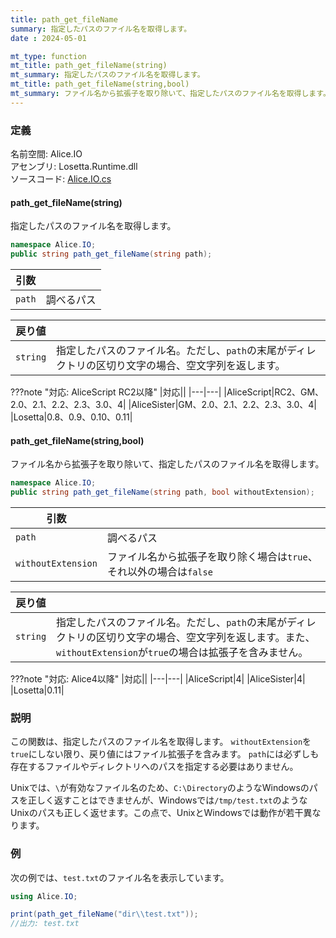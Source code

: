 ```yaml
---
title: path_get_fileName
summary: 指定したパスのファイル名を取得します。
date : 2024-05-01

mt_type: function
mt_title: path_get_fileName(string)
mt_summary: 指定したパスのファイル名を取得します。
mt_title: path_get_fileName(string,bool)
mt_summary: ファイル名から拡張子を取り除いて、指定したパスのファイル名を取得します。
---
```


### 定義
名前空間: Alice.IO<br/>
アセンブリ: Losetta.Runtime.dll<br/>
ソースコード: [Alice.IO.cs](https://github.com/WSOFT-Project/Losetta/blob/master/Losetta.Runtime/Alice.IO.cs)

#### path_get_fileName(string)

指定したパスのファイル名を取得します。

```cs title="AliceScript"
namespace Alice.IO;
public string path_get_fileName(string path);
```

|引数| |
|-|-|
|`path`|調べるパス|

|戻り値| |
|-|-|
|`string`|指定したパスのファイル名。ただし、`path`の末尾がディレクトリの区切り文字の場合、空文字列を返します。|

???note "対応: AliceScript RC2以降"
    |対応||
    |---|---|
    |AliceScript|RC2、GM、2.0、2.1、2.2、2.3、3.0、4|
    |AliceSister|GM、2.0、2.1、2.2、2.3、3.0、4|
    |Losetta|0.8、0.9、0.10、0.11|


#### path_get_fileName(string,bool)



ファイル名から拡張子を取り除いて、指定したパスのファイル名を取得します。

```cs title="AliceScript"
namespace Alice.IO;
public string path_get_fileName(string path, bool withoutExtension);
```

|引数| |
|-|-|
|`path`|調べるパス|
|`withoutExtension`|ファイル名から拡張子を取り除く場合は`true`、それ以外の場合は`false`|

|戻り値| |
|-|-|
|`string`|指定したパスのファイル名。ただし、`path`の末尾がディレクトリの区切り文字の場合、空文字列を返します。また、`withoutExtension`が`true`の場合は拡張子を含みません。|

???note "対応: Alice4以降"
    |対応||
    |---|---|
    |AliceScript|4|
    |AliceSister|4|
    |Losetta|0.11|


### 説明
この関数は、指定したパスのファイル名を取得します。
`withoutExtension`を`true`にしない限り、戻り値にはファイル拡張子を含みます。
`path`には必ずしも存在するファイルやディレクトリへのパスを指定する必要はありません。

Unixでは、`\`が有効なファイル名のため、`C:\Directory`のようなWindowsのパスを正しく返すことはできませんが、Windowsでは`/tmp/test.txt`のようなUnixのパスも正しく返せます。この点で、UnixとWindowsでは動作が若干異なります。

### 例
次の例では、`test.txt`のファイル名を表示しています。

```cs title="AliceScript"
using Alice.IO;

print(path_get_fileName("dir\\test.txt"));
//出力: test.txt
```